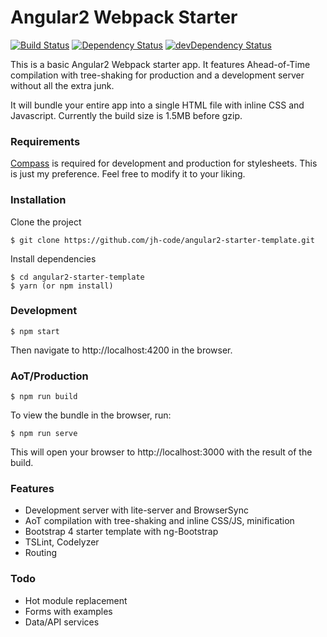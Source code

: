 # Angular2 Webpack Starter
[![Build Status](https://img.shields.io/travis/jh-code/angular2-webpack-starter.svg)](https://travis-ci.org/jh-code/angular2-webpack-starter)
[![Dependency Status](https://img.shields.io/david/jh-code/angular2-webpack-starter.svg)](https://david-dm.org/jh-code/angular2-webpack-starter)
[![devDependency Status](https://img.shields.io/david/dev/jh-code/angular2-webpack-starter.svg)](https://david-dm.org/jh-code/angular2-webpack-starter?type=dev)

This is a basic Angular2 Webpack starter app. It features Ahead-of-Time compilation with tree-shaking for production and a development server without all the extra junk.

It will bundle your entire app into a single HTML file with inline CSS and Javascript. Currently the build size is 1.5MB before gzip.

### Requirements

[Compass](http://compass-style.org) is required for development and production for stylesheets. This is just my preference. Feel free to modify it to your liking.

### Installation

Clone the project

    $ git clone https://github.com/jh-code/angular2-starter-template.git

Install dependencies

    $ cd angular2-starter-template
    $ yarn (or npm install)

### Development

    $ npm start

Then navigate to http://localhost:4200 in the browser.

### AoT/Production

    $ npm run build

To view the bundle in the browser, run:

    $ npm run serve

This will open your browser to http://localhost:3000 with the result of the build.

### Features

- Development server with lite-server and BrowserSync
- AoT compilation with tree-shaking and inline CSS/JS, minification
- Bootstrap 4 starter template with ng-Bootstrap
- TSLint, Codelyzer
- Routing

### Todo

- Hot module replacement
- Forms with examples
- Data/API services
